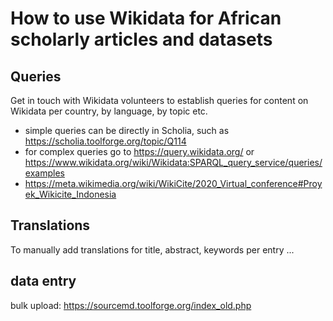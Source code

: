 # How to use Wikidata for African scholarly articles and datasets

## Queries
Get in touch with Wikidata volunteers to establish queries for content on Wikidata per country, by language, by topic etc.

- simple queries can be directly in Scholia, such as https://scholia.toolforge.org/topic/Q114
- for complex queries go to https://query.wikidata.org/ or https://www.wikidata.org/wiki/Wikidata:SPARQL_query_service/queries/examples
- https://meta.wikimedia.org/wiki/WikiCite/2020_Virtual_conference#Proyek_Wikicite_Indonesia


## Translations

To manually add translations for title, abstract, keywords per entry ...


## data entry

bulk upload: https://sourcemd.toolforge.org/index_old.php
